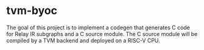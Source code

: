 # tvm-byoc
The goal of this project is to implement a codegen that generates C code for Relay IR subgraphs and a C source module. The C source module will be compiled by a TVM backend and deployed on a RISC-V CPU. 
